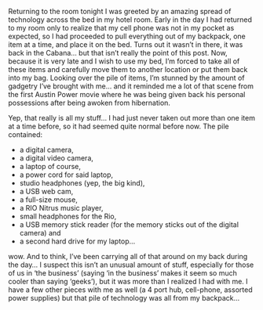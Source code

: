 Returning to the room tonight I was greeted by an amazing spread of technology across the bed in my hotel room. Early in the day I had returned to my room only to realize that my cell phone was not in my pocket as expected, so I had proceeded to pull everything out of my backpack, one item at a time, and place it on the bed. Turns out it wasn&#8217;t in there, it was back in the Cabana&#8230; but that isn&#8217;t really the point of this post. Now, because it is very late and I wish to use my bed, I&#8217;m forced to take all of these items and carefully move them to another location or put them back into my bag. Looking over the pile of items, I&#8217;m stunned by the amount of gadgetry I&#8217;ve brought with me&#8230; and it reminded me a lot of that scene from the first Austin Power movie where he was being given back his personal possessions after being awoken from hibernation.

Yep, that really is all my stuff&#8230; I had just never taken out more than one item at a time before, so it had seemed quite normal before now. The pile contained:

  * a digital camera,
  * a digital video camera,
  * a laptop of course,
  * a power cord for said laptop,
  * studio headphones (yep, the big kind),
  * a USB web cam,
  * a full-size mouse,
  * a RIO Nitrus music player,
  * small headphones for the Rio,
  * a USB memory stick reader (for the memory sticks out of the digital camera) and
  * a second hard drive for my laptop&#8230; 

wow. And to think, I&#8217;ve been carrying all of that around on my back during the day&#8230; I suspect this isn&#8217;t an unusual amount of stuff, especially for those of us in &#8216;the business&#8217; (saying &#8216;in the business&#8217; makes it seem so much cooler than saying &#8216;geeks&#8217;), but it was more than I realized I had with me. I have a few other pieces with me as well (a 4 port hub, cell-phone, assorted power supplies) but that pile of technology was all from my backpack&#8230;